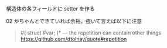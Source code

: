 構造体の各フィールドに setter を作る

02 がちゃんとできていれば余裕。強いて言えば以下に注意

> #( struct #var; )\* — the repetition can contain other things
> https://github.com/dtolnay/quote#repetition

